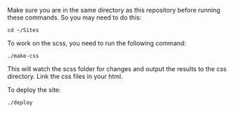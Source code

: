 Make sure you are in the same directory as this repository before running these commands. So you may need to do this:
```
cd ~/Sites
```

To work on the scss, you need to run the following command:
```
./make-css
```
This will watch the scss folder for changes and output the results to the css directory. Link the css files in your html.

To deploy the site:
```
./deploy
```
